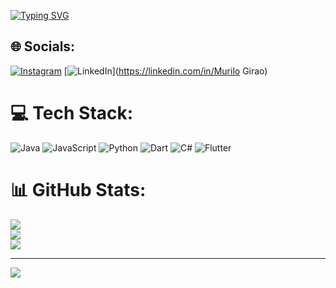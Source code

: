[![Typing SVG](https://readme-typing-svg.demolab.com/?lines=Developer+in+the+making;Strive+for+Greatness+👨‍💻)](https://git.io/typing-svg)


## 🌐 Socials:
[![Instagram](https://img.shields.io/badge/Instagram-%23E4405F.svg?logo=Instagram&logoColor=white)](https://instagram.com/murilo.girao) [![LinkedIn](https://img.shields.io/badge/LinkedIn-%230077B5.svg?logo=linkedin&logoColor=white)](https://linkedin.com/in/Murilo Girao) 

# 💻 Tech Stack:
![Java](https://img.shields.io/badge/java-%23ED8B00.svg?style=for-the-badge&logo=java&logoColor=white) ![JavaScript](https://img.shields.io/badge/javascript-%23323330.svg?style=for-the-badge&logo=javascript&logoColor=%23F7DF1E) ![Python](https://img.shields.io/badge/python-3670A0?style=for-the-badge&logo=python&logoColor=ffdd54) ![Dart](https://img.shields.io/badge/dart-%230175C2.svg?style=for-the-badge&logo=dart&logoColor=white) ![C#](https://img.shields.io/badge/c%23-%23239120.svg?style=for-the-badge&logo=c-sharp&logoColor=white) ![Flutter](https://img.shields.io/badge/Flutter-%2302569B.svg?style=for-the-badge&logo=Flutter&logoColor=white)
# 📊 GitHub Stats:
![](https://github-readme-stats.vercel.app/api?username=MuriloGirao&theme=dark&hide_border=false&include_all_commits=false&count_private=false)<br/>
![](https://github-readme-streak-stats.herokuapp.com/?user=MuriloGirao&theme=dark&hide_border=false)<br/>
![](https://github-readme-stats.vercel.app/api/top-langs/?username=MuriloGirao&theme=dark&hide_border=false&include_all_commits=false&count_private=false&layout=compact)

---
[![](https://visitcount.itsvg.in/api?id=MuriloGirao&icon=0&color=0)](https://visitcount.itsvg.in)

<!-- Proudly created with GPRM ( https://gprm.itsvg.in ) -->
